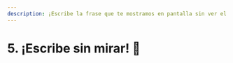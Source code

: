 ```yaml
---
description: ¡Escribe la frase que te mostramos en pantalla sin ver el teclado!
---
```


# 5. ¡Escribe sin mirar! 👀




